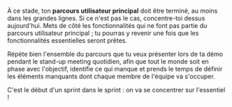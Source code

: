 À ce stade, ton **parcours utilisateur principal** doit être terminé, au moins dans les grandes lignes. Si ce n'est pas le cas, concentre-toi dessus aujourd'hui. Mets de côté les fonctionnalités qui ne font pas partie du parcours utilisateur principal ; tu pourras y revenir une fois que les fonctionnalités essentielles seront prêtes.

Répète bien l'ensemble du parcours que tu veux présenter lors de ta démo pendant le stand-up meeting quotidien, afin que tout le monde soit en phase avec l'objectif, identifie ce qui manque et prends le temps de définir les éléments manquants dont chaque membre de l'équipe va s'occuper.

C'est le début d'un sprint dans le sprint : on va se concentrer sur l'essentiel !
